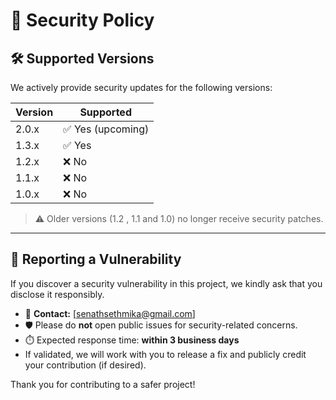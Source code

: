 # 🔐 Security Policy

## 🛠️ Supported Versions

We actively provide security updates for the following versions:

| Version | Supported          |
|---------|--------------------|
| 2.0.x   | ✅ Yes (upcoming)   |
| 1.3.x   | ✅ Yes              |
| 1.2.x   | ❌ No              |
| 1.1.x   | ❌ No               |
| 1.0.x   | ❌ No               |

> ⚠️ Older versions (1.2 , 1.1 and 1.0) no longer receive security patches.

---

## 📣 Reporting a Vulnerability

If you discover a security vulnerability in this project, we kindly ask that you disclose it responsibly.

- 📧 **Contact:** [senathsethmika@gmail.com]  
- 🛡️ Please do **not** open public issues for security-related concerns.
- ⏱️ Expected response time: **within 3 business days**
- If validated, we will work with you to release a fix and publicly credit your contribution (if desired).

Thank you for contributing to a safer project!

